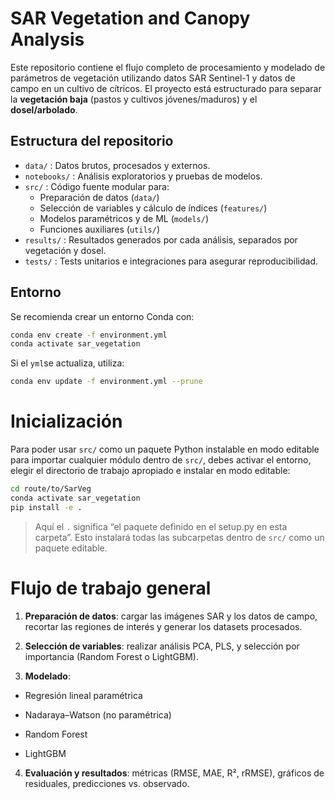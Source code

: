 # SAR Vegetation and Canopy Analysis

Este repositorio contiene el flujo completo de procesamiento y modelado de parámetros de vegetación
utilizando datos SAR Sentinel-1 y datos de campo en un cultivo de cítricos. El proyecto está estructurado
para separar la **vegetación baja** (pastos y cultivos jóvenes/maduros) y el **dosel/arbolado**.

## Estructura del repositorio

- `data/` : Datos brutos, procesados y externos.
- `notebooks/` : Análisis exploratorios y pruebas de modelos.
- `src/` : Código fuente modular para:
  - Preparación de datos (`data/`)
  - Selección de variables y cálculo de índices (`features/`)
  - Modelos paramétricos y de ML (`models/`)
  - Funciones auxiliares (`utils/`)
- `results/` : Resultados generados por cada análisis, separados por vegetación y dosel.
- `tests/` : Tests unitarios e integraciones para asegurar reproducibilidad.

## Entorno

Se recomienda crear un entorno Conda con:

```bash
conda env create -f environment.yml
conda activate sar_vegetation
```

Si el `yml`se actualiza, utiliza:
```bash
conda env update -f environment.yml --prune
```

# Inicialización
Para poder usar `src/` como un paquete Python instalable en modo editable para importar cualquier módulo dentro de `src/`, debes activar el entorno, elegir el directorio de trabajo apropiado e instalar en modo editable:

```bash
cd route/to/SarVeg
conda activate sar_vegetation
pip install -e .
```
> Aquí el `.` significa “el paquete definido en el setup.py en esta carpeta”. Esto instalará todas las subcarpetas dentro de `src/` como un paquete editable.

# Flujo de trabajo general

1. **Preparación de datos**: cargar las imágenes SAR y los datos de campo, recortar las regiones de interés y generar los datasets procesados.

2. **Selección de variables**: realizar análisis PCA, PLS, y selección por importancia (Random Forest o LightGBM).

3. **Modelado**:

- Regresión lineal paramétrica

- Nadaraya–Watson (no paramétrica)

- Random Forest

- LightGBM

4. **Evaluación y resultados**: métricas (RMSE, MAE, R², rRMSE), gráficos de residuales, predicciones vs. observado.